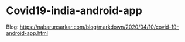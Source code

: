# Covid19-india-android-app


Blog: https://nabarunsarkar.com/blog/markdown/2020/04/10/covid-19-android-app.html
